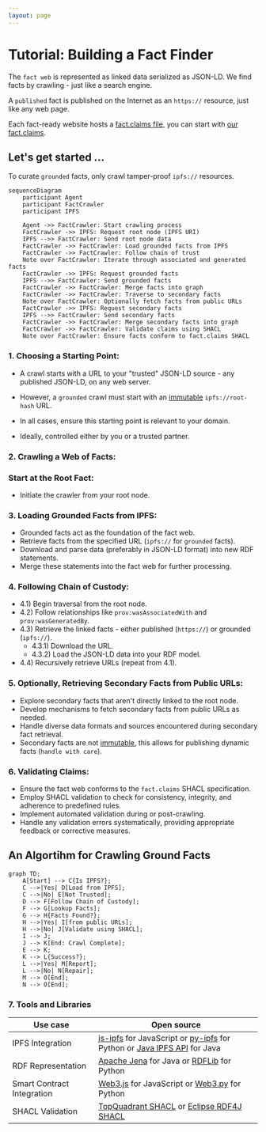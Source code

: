 ```yaml
---
layout: page
---
```

# Tutorial: Building a Fact Finder

The `fact web` is represented as linked data serialized as JSON-LD. We find facts by crawling - just like a search engine.

A `published` fact is published on the Internet as an `https://` resource, just like any web page. 

Each fact-ready website hosts a [fact.claims file](/howto/fact.claims), you can start with [our fact.claims](/fact.claims).

## Let's get started ...

To curate `grounded` facts, only crawl tamper-proof `ipfs://` resources.

```mermaid
sequenceDiagram
    participant Agent
    participant FactCrawler
    participant IPFS
    
    Agent ->> FactCrawler: Start crawling process
    FactCrawler ->> IPFS: Request root node (IPFS URI)
    IPFS -->> FactCrawler: Send root node data
    FactCrawler ->> FactCrawler: Load grounded facts from IPFS
    FactCrawler ->> FactCrawler: Follow chain of trust
    Note over FactCrawler: Iterate through associated and generated facts
    FactCrawler ->> IPFS: Request grounded facts
    IPFS -->> FactCrawler: Send grounded facts
    FactCrawler ->> FactCrawler: Merge facts into graph
    FactCrawler ->> FactCrawler: Traverse to secondary facts
    Note over FactCrawler: Optionally fetch facts from public URLs
    FactCrawler ->> IPFS: Request secondary facts
    IPFS -->> FactCrawler: Send secondary facts
    FactCrawler ->> FactCrawler: Merge secondary facts into graph
    FactCrawler ->> FactCrawler: Validate claims using SHACL
    Note over FactCrawler: Ensure facts conform to fact.claims SHACL
```

### 1. Choosing a Starting Point:

- A crawl starts with a URL to your "trusted" JSON-LD source - any published JSON-LD, on any web server.

- However, a `grounded` crawl must start with an [immutable](/claim/ipfs) `ipfs://root-hash` URL.

- In all cases, ensure this starting point is relevant to your domain. 

- Ideally, controlled either by you or a trusted partner.


### 2. Crawling a Web of Facts:

### Start at the Root Fact:

- Initiate the crawler from your root node.

### 3. Loading Grounded Facts from IPFS:

- Grounded facts act as the foundation of the fact web.
- Retrieve facts from the specified URL (`ipfs://` for `grounded` facts).
- Download and parse data (preferably in JSON-LD format) into new RDF statements.
- Merge these statements into the fact web for further processing.

### 4. Following Chain of Custody:

- 4.1) Begin traversal from the root node.
- 4.2) Follow relationships like `prov:wasAssociatedWith` and `prov:wasGeneratedBy`.
- 4.3) Retrieve the linked facts - either published (`https://`) or grounded (`ipfs://`).
    - 4.3.1) Download the URL.
    - 4.3.2) Load the JSON-LD data into your RDF model.
- 4.4) Recursively retrieve URLs (repeat from 4.1).

### 5. Optionally, Retrieving Secondary Facts from Public URLs:

- Explore secondary facts that aren't directly linked to the root node.
- Develop mechanisms to fetch secondary facts from public URLs as needed.
- Handle diverse data formats and sources encountered during secondary fact retrieval.
- Secondary facts are not [immutable](/claim/ipfs), this allows for publishing dynamic facts (`handle with care`).

### 6. Validating Claims:

- Ensure the fact web conforms to the `fact.claims` SHACL specification.
- Employ SHACL validation to check for consistency, integrity, and adherence to predefined rules.
- Implement automated validation during or post-crawling.
- Handle any validation errors systematically, providing appropriate feedback or corrective measures.

## An Algortihm for Crawling Ground Facts

```mermaid
graph TD;
    A[Start] --> C{Is IPFS?};
    C -->|Yes| D[Load from IPFS];
    C -->|No| E[Not Trusted];
    D --> F[Follow Chain of Custody];
    F --> G[Lookup Facts];
    G --> H{Facts Found?};
    H -->|Yes| I[from public URLs];
    H -->|No| J[Validate using SHACL];
    I --> J;
    J --> K[End: Crawl Complete];
    E --> K;
    K --> L{Success?};
    L -->|Yes| M[Report];
    L -->|No| N[Repair];
    M --> O[End];
    N --> O[End];
```

### 7. Tools and Libraries

| Use case  | Open source |
|---|---|
| IPFS Integration | [js-ipfs](https://github.com/ipfs/js-ipfs) for JavaScript or [py-ipfs](https://github.com/ipfs/py-ipfs) for Python or [Java IPFS API](https://github.com/ipfs/java-ipfs-http-client) for Java |
| RDF Representation | [Apache Jena](https://jena.apache.org/) for Java or [RDFLib](https://github.com/RDFLib/rdflib) for Python |
| Smart Contract Integration | [Web3.js](https://github.com/ethereum/web3.js/) for JavaScript or [Web3.py](https://github.com/ethereum/web3.py) for Python |
| SHACL Validation | [TopQuadrant SHACL](https://github.com/TopQuadrant/shacl) or [Eclipse RDF4J SHACL](https://rdf4j.org/documentation/programming/shacl/)  |
